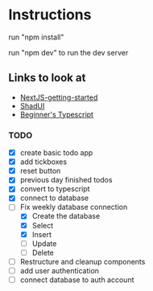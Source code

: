# Instructions

run "npm install"

run "npm dev" to run the dev server

## Links to look at

- [NextJS-getting-started](https://nextjs.org/learn?utm_source=create-next-app&utm_medium=appdir-template-tw&utm_campaign=create-next-app)
- [ShadUI](https://ui.shadcn.com/docs/components/)
- [Beginner's Typescript](https://www.totaltypescript.com/tutorials/beginners-typescript)

### TODO

- [x] create basic todo app
- [x] add tickboxes
- [x] reset button
- [x] previous day finished todos
- [x] convert to typescript
- [x] connect to database
- [ ] Fix weekly database connection
  - [x] Create the database
  - [x] Select
  - [x] Insert
  - [ ] Update
  - [ ] Delete
- [ ] Restructure and cleanup components
- [ ] add user authentication
- [ ] connect database to auth account

